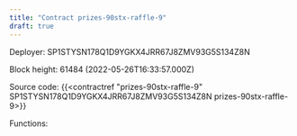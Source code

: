 ```yaml
---
title: "Contract prizes-90stx-raffle-9"
draft: true
---
```

Deployer: SP1STYSN178Q1D9YGKX4JRR67J8ZMV93G5S134Z8N


 



Block height: 61484 (2022-05-26T16:33:57.000Z)

Source code: {{<contractref "prizes-90stx-raffle-9" SP1STYSN178Q1D9YGKX4JRR67J8ZMV93G5S134Z8N prizes-90stx-raffle-9>}}

Functions:


